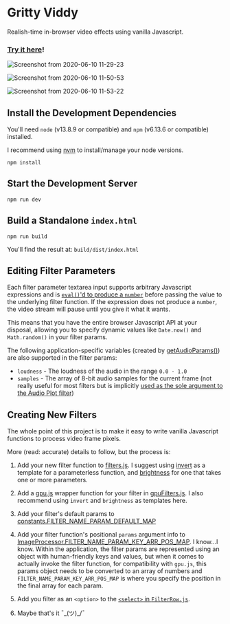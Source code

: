 # Gritty Viddy

Realish-time in-browser video effects using vanilla Javascript.

### [Try it here](https://s3.amazonaws.com/derekenos.com/projects/gritty-viddy/index.html)!

![Screenshot from 2020-06-10 11-29-23](https://user-images.githubusercontent.com/585182/84287396-da15ae80-ab0d-11ea-9786-4d5c0770ebad.png)

![Screenshot from 2020-06-10 11-50-53](https://user-images.githubusercontent.com/585182/84289700-cf104d80-ab10-11ea-9d44-4b9bfd5c5f29.png)

![Screenshot from 2020-06-10 11-53-22](https://user-images.githubusercontent.com/585182/84289942-15fe4300-ab11-11ea-8d0d-ae8af1b23027.png)


## Install the Development Dependencies

You'll need `node` (v13.8.9 or compatible) and `npm` (v6.13.6 or compatible) installed.

I recommend using [nvm](https://github.com/nvm-sh/nvm/blob/master/README.md) to install/manage your node versions.

```
npm install
```


## Start the Development Server

```
npm run dev
```

## Build a Standalone `index.html`

```
npm run build
```

You'll find the result at: `build/dist/index.html`


## Editing Filter Parameters

Each filter parameter textarea input supports arbitrary Javascript expressions and is [`eval()`'d to produce a `number`](https://github.com/derekenos/gritty-viddy/blob/master/components/ImageProcessor.js#L48-L64) before passing the value to the underlying filter function. If the expression does not produce a `number`, the video stream will pause until you give it what it wants.

This means that you have the entire browser Javascript API at your disposal, allowing you to specify dynamic values like `Date.now()` and `Math.random()` in your filter params.

The following application-specific variables (created by [getAudioParams()](https://github.com/derekenos/gritty-viddy/blob/master/lib/audio.js#L34-L58)) are also supported in the filter params:

- `loudness` - The loudness of the audio in the range `0.0 - 1.0`
- `samples` - The array of 8-bit audio samples for the current frame (not really useful for most filters but is implicitly [used as the sole argument to the Audio Plot filter](https://github.com/derekenos/gritty-viddy/blob/master/components/ImageProcessor.js#L180-L181))


## Creating New Filters

The whole point of this project is to make it easy to write vanilla Javascript functions to process video frame pixels.

More (read: accurate) details to follow, but the process is:

1. Add your new filter function to [filters.js](https://github.com/derekenos/gritty-viddy/blob/master/lib/filters.js). I suggest using [invert](https://github.com/derekenos/gritty-viddy/blob/master/lib/filters.js#L139-L144) as a template for a parameterless function, and [brightness](https://github.com/derekenos/gritty-viddy/blob/master/lib/filters.js#L75-L84) for one that takes one or more parameters.

2. Add a [gpu.js](https://github.com/gpujs/gpu.js) wrapper function for your filter in [gpuFilters.js](https://github.com/derekenos/gritty-viddy/blob/master/lib/gpuFilters.js). I also recommend using `invert` and `brightness` as templates here.

3. Add your filter's default params to [constants.FILTER_NAME_PARAM_DEFAULT_MAP](https://github.com/derekenos/gritty-viddy/blob/master/lib/constants.js#L71)

4. Add your filter function's positional `params` argument info to [ImageProcessor.FILTER_NAME_PARAM_KEY_ARR_POS_MAP](https://github.com/derekenos/gritty-viddy/blob/master/components/ImageProcessor.js#L26). I know...I know. Within the application, the filter params are represented using an object with human-friendly keys and values, but when it comes to actually invoke the filter function, for compatibility with `gpu.js`, this params object needs to be converted to an array of numbers and `FILTER_NAME_PARAM_KEY_ARR_POS_MAP` is where you specify the position in the final array for each param.

5. Add you filter as an `<option>` to the [`<select>` in `FilterRow.js`](https://github.com/derekenos/gritty-viddy/blob/master/components/FilterRow.js#L137).

6. Maybe that's it ¯\_(ツ)_/¯




